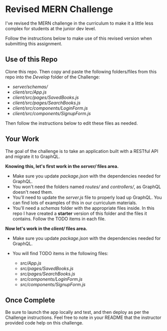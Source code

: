 # Revised MERN Challenge

I've revised the MERN challenge in the curriculum to make it a little less complex for students at the junior dev level.

Follow the instructions below to make use of this revised version when submitting this assignment.

## Use of this Repo

Clone this repo. Then copy and paste the following folders/files from this repo into the *Develop* folder of the Challenge:

- *server/schemas/*
- *client/src/App.js*
- *client/src/pages/SavedBooks.js*
- *client/src/pages/SearchBooks.js*
- *client/src/components/LoginForm.js*
- *client/src/components/SignupForm.js*

Then follow the instructions below to edit these files as needed.

## Your Work

The goal of the challenge is to take an application built with a RESTful API and migrate it to GraphQL.

**Knowing this, let's first work in the *server/* files area.**

- Make sure you update *package.json* with the dependencies needed for GraphQL.
- You won't need the folders named *routes/* and *controllers/*, as GraphQL doesn't need them.
- You'll need to update the *server.js* file to properly load up GraphQL. You can find lots of examples of this in our curriculum materials.
- You'll need a *schemas* folder with the appropriate files inside. In this repo I have created a **starter** version of this folder and the files it contains. Follow the TODO items in each file.

**Now let's work in the *client/* files area.**

- Make sure you update *package.json* with the dependencies needed for GraphQL.
- You will find TODO items in the following files:

    - *src/App.js*
    - *src/pages/SavedBooks.js*
    - *src/pages/SearchBooks.js*
    - *src/components/LoginForm.js*
    - *src/components/SignupForm.js*

## Once Complete

Be sure to launch the app locally and test, and then deploy as per the Challenge instructions. Feel free to note in your README that the instructor provided code help on this challenge.
